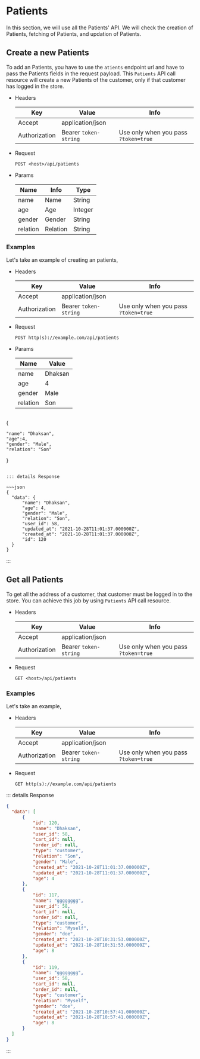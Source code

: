 # Patients

In this section, we will use all the Patients' API. We will check the creation of Patients, fetching of Patients, and updation of Patients.

## Create a new Patients

To add an Patients, you have to use the `atients` endpoint url and have to pass the Patients fields in the request payload. This `Patients` API call resource will create a new Patients of the customer, only if that customer has logged in the store.

- Headers

  | Key           | Value                 | Info                                 |
  | ------------- | --------------------- | ------------------------------------ |
  | Accept        | application/json      |                                      |
  | Authorization | Bearer `token-string` | Use only when you pass `?token=true` |

- Request

  `POST <host>/api/patients`

- Params

  | Name         | Info         | Type   |
  | ------------ | ------------ | ------ | 
  | name         | Name         | String |
  | age      	 | Age          | Integer |
  | gender		 | Gender       | String |
  | relation     | Relation     | String |

### Examples

Let's take an example of creating an patients,

- Headers

  | Key           | Value                 | Info                                 |
  | ------------- | --------------------- | ------------------------------------ |
  | Accept        | application/json      |                                      |
  | Authorization | Bearer `token-string` | Use only when you pass `?token=true` |

- Request

  `POST http(s)://example.com/api/patients`

- Params

  | Name         | Value           |
  | ------------ | --------------- |
  | name         | Dhaksan        |
  | age     	 | 4              |
  | gender 		 | Male           |
  | relation     | Son      |

  ~~~json
 {
  
    "name": "Dhaksan",
    "age":4,
    "gender": "Male",
    "relation": "Son"
    
  
}
  ~~~

::: details Response

  ~~~json
 {
    "data": {
        "name": "Dhaksan",
        "age": 4,
        "gender": "Male",
        "relation": "Son",
        "user_id": 58,
        "updated_at": "2021-10-28T11:01:37.000000Z",
        "created_at": "2021-10-28T11:01:37.000000Z",
        "id": 120
    }
}
  ~~~

:::

## Get all Patients

To get all the address of a customer, that customer must be logged in to the store. You can achieve this job by using `Patients` API call resource.

- Headers

  | Key           | Value                 | Info                                 |
  | ------------- | --------------------- | ------------------------------------ |
  | Accept        | application/json      |                                      |
  | Authorization | Bearer `token-string` | Use only when you pass `?token=true` |

- Request

  `GET <host>/api/patients`

### Examples

Let's take an example,

- Headers

  | Key           | Value                 | Info                                 |
  | ------------- | --------------------- | ------------------------------------ |
  | Accept        | application/json      |                                      |
  | Authorization | Bearer `token-string` | Use only when you pass `?token=true` |

- Request

  `GET http(s)://example.com/api/patients`

::: details Response

  ~~~json
  {
    "data": [
        {
            "id": 120,
            "name": "Dhaksan",
            "user_id": 58,
            "cart_id": null,
            "order_id": null,
            "type": "customer",
            "relation": "Son",
            "gender": "Male",
            "created_at": "2021-10-28T11:01:37.000000Z",
            "updated_at": "2021-10-28T11:01:37.000000Z",
            "age": 4
        },
        {
            "id": 117,
            "name": "gggggggg",
            "user_id": 58,
            "cart_id": null,
            "order_id": null,
            "type": "customer",
            "relation": "Myself",
            "gender": "doe",
            "created_at": "2021-10-28T10:31:53.000000Z",
            "updated_at": "2021-10-28T10:31:53.000000Z",
            "age": 8
        },
        {
            "id": 119,
            "name": "gggggggg",
            "user_id": 58,
            "cart_id": null,
            "order_id": null,
            "type": "customer",
            "relation": "Myself",
            "gender": "doe",
            "created_at": "2021-10-28T10:57:41.000000Z",
            "updated_at": "2021-10-28T10:57:41.000000Z",
            "age": 8
        }
    ]
}
  ~~~

:::

